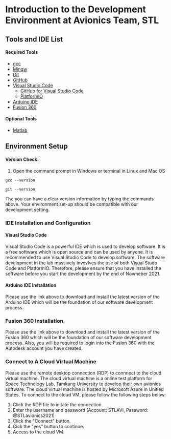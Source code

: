 # Introduction to the Development Environment at Avionics Team, STL

## Tools and IDE List
#### Required Tools
- [gcc](https://gcc.gnu.org/)
- [Mingw](https://sourceforge.net/projects/mingw-w64/)
- [Git](https://git-scm.com/)
- [GitHub](https://github.com/)
- [Visual Studio Code](https://code.visualstudio.com/)
  - [GitHub for Visual Studio Code](https://marketplace.visualstudio.com/items?itemName=ms-vscode.vscode-github)
  - [PlatformIO](https://platformio.org/)
- [Arduino IDE](https://www.arduino.cc/)
- [Fusion 360](https://www.fusion360.com/)

#### Optional Tools
- [Matlab](https://www.mathworks.com/)

## Environment Setup
#### Version Check:
1. Open the command prompt in Windows or terminal in Linux and Mac OS
```
gcc --version
```
```
git --version
```
The you can have a clear version information by typing the commands above. Your environment set-up should be compatible with our development setting.

### IDE Installation and Configuration
#### Visual Studio Code
Visual Studio Code is a powerful IDE which is used to develop software. It is a free software which is open source and can be used by anyone. It is recommended to use Visual Studio Code to develop software. The software development in the lab massively invovlves the use of both Visual Studo Code and PlatformIO. Therefore, please ensure that you have installed the software before you start the development by the end of Novmeber 2021.

#### Arduino IDE Installation
Please use the link above to download and install the latest version of the Arduino IDE which will be the foundation of our software development process. 

### Fusion 360 Installation
Please use the link above to download and install the latest version of the Fusion 360 which will be the foundation of our software development process. Also, you will be required to login into the Fusion 360 with the Autodesk account you have created.

### Connect to A Cloud Virtual Machine
Please use the remote desktop connection (RDP) to connnect to the cloud virtual machine. The cloud virtual machine is a online test platform for Space Technology Lab, Tamkang University to develop their own avionics software. The cloud virtual machine is hosted by Microsoft Azure in Unitied States. To connect to the cloud VM, please follow the following steps below:
1. Click the RDP file to initate the connection.
2. Enter the username and password (Account: STLAVI, Password: @STLavionics2021)
3. Click the "Connect" button.
4. Cick the "yes" button to continue.
5. Access to the cloud VM.